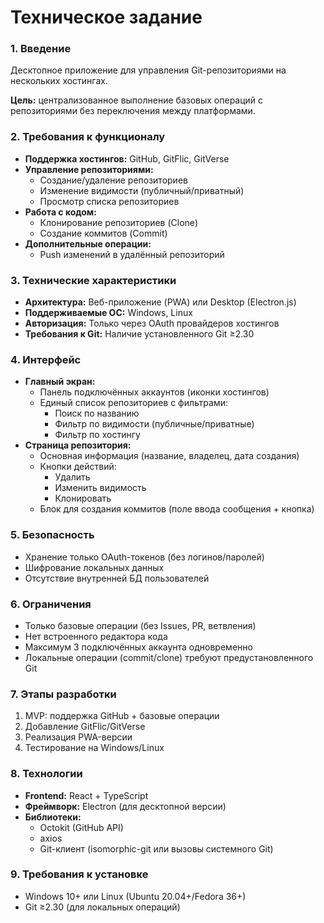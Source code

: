 # Техническое задание

### **1. Введение**  
Десктопное приложение для управления Git-репозиториями на нескольких хостингах.

**Цель:** централизованное выполнение базовых операций с репозиториями без переключения между платформами.

### **2. Требования к функционалу**
- **Поддержка хостингов:** GitHub, GitFlic, GitVerse
- **Управление репозиториями:**
  - Создание/удаление репозиториев
  - Изменение видимости (публичный/приватный)
  - Просмотр списка репозиториев
- **Работа с кодом:**
  - Клонирование репозиториев (Clone)
  - Создание коммитов (Commit)
- **Дополнительные операции:**
  - Push изменений в удалённый репозиторий

### **3. Технические характеристики**
- **Архитектура:** Веб-приложение (PWA) или Desktop (Electron.js)
- **Поддерживаемые ОС:** Windows, Linux
- **Авторизация:** Только через OAuth провайдеров хостингов
- **Требования к Git:** Наличие установленного Git ≥2.30

### **4. Интерфейс**
- **Главный экран:**  
  - Панель подключённых аккаунтов (иконки хостингов)
  - Единый список репозиториев с фильтрами:
    - Поиск по названию
    - Фильтр по видимости (публичные/приватные)
    - Фильтр по хостингу
- **Страница репозитория:**
  - Основная информация (название, владелец, дата создания)
  - Кнопки действий: 
    - Удалить
    - Изменить видимость
    - Клонировать
  - Блок для создания коммитов (поле ввода сообщения + кнопка)

### **5. Безопасность**
- Хранение только OAuth-токенов (без логинов/паролей)
- Шифрование локальных данных
- Отсутствие внутренней БД пользователей

### **6. Ограничения**
- Только базовые операции (без Issues, PR, ветвления)
- Нет встроенного редактора кода
- Максимум 3 подключённых аккаунта одновременно
- Локальные операции (commit/clone) требуют предустановленного Git

### **7. Этапы разработки**
1. MVP: поддержка GitHub + базовые операции
2. Добавление GitFlic/GitVerse
3. Реализация PWA-версии
4. Тестирование на Windows/Linux

### **8. Технологии**
- **Frontend:** React + TypeScript
- **Фреймворк:** Electron (для десктопной версии)
- **Библиотеки:** 
  - Octokit (GitHub API)
  - axios
  - Git-клиент (isomorphic-git или вызовы системного Git)

### **9. Требования к установке**
- Windows 10+ или Linux (Ubuntu 20.04+/Fedora 36+)
- Git ≥2.30 (для локальных операций)